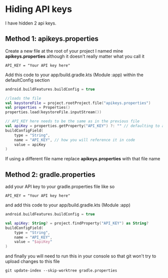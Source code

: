 # Hiding API keys
I have hidden 2 api keys.
## Method 1: apikeys.properties
Create a new file at the root of your project
I named mine **apikeys.properties** although it doesn't really matter what you call it
```properties
API_KEY = "Your API key here"
```

Add this code to your app/build.gradle.kts (Module :app) within the defaultConfig section 
```kotlin
android.buildFeatures.buildConfig = true

//loads the file
val keystoreFile = project.rootProject.file("apikeys.properties")
val properties = Properties()
properties.load(keystoreFile.inputStream())

// API_KEY here needs to be the same as in the previous file
val apiKey = properties.getProperty("API_KEY") ?: "" // defaulting to an empty string
buildConfigField(
    type = "String",
    name = "API_KEY", // how you will reference it in code
    value = apiKey
)
```
If using a different file name replace **apikeys.properties** with that file name


## Method 2: gradle.properties

add your API key to your gradle.properties file like so
```properties
API_KEY = "Your API key here"
```

and add this code to your app/build.gradle.kts (Module :app)
```kotlin
android.buildFeatures.buildConfig = true

val apiKey: String? = project.findProperty("API_KEY") as String?
buildConfigField(
    type = "String",
    name = "API_KEY",
    value = "$apiKey"
)
```

and finally you will need to run this in your console so that git won't try to upload changes to this file
```
git update-index --skip-worktree gradle.properties
```

